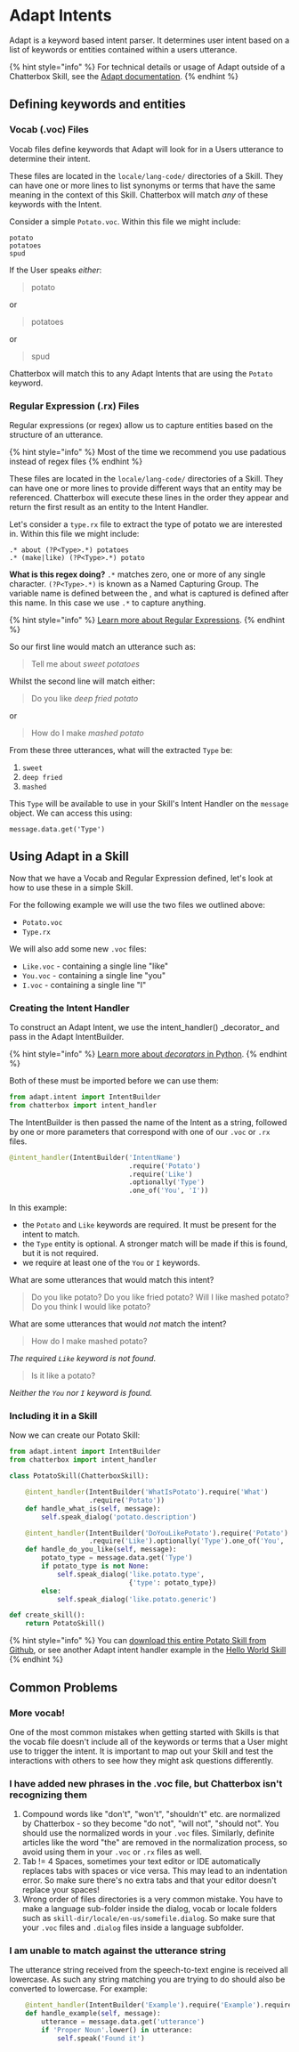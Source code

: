 # Adapt Intents

Adapt is a keyword based intent parser. It determines user intent based on a list of keywords or entities contained within a users utterance.

{% hint style="info" %}
For technical details or usage of Adapt outside of a Chatterbox Skill, see the [Adapt documentation](https://github.com/HelloChatterbox/dev_documentation/tree/fa8dd19ece396fdac40a643e544472fe7433b789/docs/chatterbox-technologies/adapt/README.md).
{% endhint %}

## Defining keywords and entities

### Vocab \(.voc\) Files

Vocab files define keywords that Adapt will look for in a Users utterance to determine their intent.

These files are located in the `locale/lang-code/` directories of a Skill. They can have one or more lines to list synonyms or terms that have the same meaning in the context of this Skill. Chatterbox will match _any_ of these keywords with the Intent.

Consider a simple `Potato.voc`. Within this file we might include:

```text
potato
potatoes
spud
```

If the User speaks _either_:

> potato

or

> potatoes

or

> spud

Chatterbox will match this to any Adapt Intents that are using the `Potato` keyword.

### Regular Expression \(.rx\) Files

Regular expressions \(or regex\) allow us to capture entities based on the structure of an utterance. 

{% hint style="info" %}
Most of the time we recommend you use padatious instead of regex files
{% endhint %}

These files are located in the `locale/lang-code/` directories of a Skill. They can have one or more lines to provide different ways that an entity may be referenced. Chatterbox will execute these lines in the order they appear and return the first result as an entity to the Intent Handler.

Let's consider a `type.rx` file to extract the type of potato we are interested in. Within this file we might include:

```text
.* about (?P<Type>.*) potatoes
.* (make|like) (?P<Type>.*) potato
```

**What is this regex doing?** `.*` matches zero, one or more of any single character. `(?P<Type>.*)` is known as a Named Capturing Group. The variable name is defined between the , and what is captured is defined after this name. In this case we use `.*` to capture anything.

{% hint style="info" %}
[Learn more about Regular Expressions](https://github.com/ziishaned/learn-regex/blob/master/README.md).
{% endhint %}

So our first line would match an utterance such as:

> Tell me about _sweet potatoes_

Whilst the second line will match either:

> Do you like _deep fried potato_

or

> How do I make _mashed potato_

From these three utterances, what will the extracted `Type` be:  
1. `sweet`  
2. `deep fried`  
3. `mashed`

This `Type` will be available to use in your Skill's Intent Handler on the `message` object. We can access this using:

```text
message.data.get('Type')
```

## Using Adapt in a Skill

Now that we have a Vocab and Regular Expression defined, let's look at how to use these in a simple Skill.

For the following example we will use the two files we outlined above:

* `Potato.voc`
* `Type.rx`

We will also add some new `.voc` files:

* `Like.voc` - containing a single line "like"
* `You.voc` - containing a single line "you"
* `I.voc` - containing a single line "I"

### Creating the Intent Handler

To construct an Adapt Intent, we use the intent_handler\(\) \_decorator_ and pass in the Adapt IntentBuilder.

{% hint style="info" %}
[Learn more about _decorators_ in Python](https://en.wikipedia.org/wiki/Python_syntax_and_semantics#Decorators).
{% endhint %}

Both of these must be imported before we can use them:

```python
from adapt.intent import IntentBuilder
from chatterbox import intent_handler
```

The IntentBuilder is then passed the name of the Intent as a string, followed by one or more parameters that correspond with one of our `.voc` or `.rx` files.

```python
@intent_handler(IntentBuilder('IntentName')
                              .require('Potato')
                              .require('Like')
                              .optionally('Type')
                              .one_of('You', 'I'))
```

In this example:

* the `Potato` and `Like` keywords are required. It must be present for the intent to match.
* the `Type` entity is optional. A stronger match will be made if this is found, but it is not required.
* we require at least one of the `You` or `I` keywords.

What are some utterances that would match this intent?

> Do you like potato? Do you like fried potato? Will I like mashed potato? Do you think I would like potato?

What are some utterances that would _not_ match the intent?

> How do I make mashed potato?

_The required `Like` keyword is not found._

> Is it like a potato?

_Neither the `You` nor `I` keyword is found._

### Including it in a Skill

Now we can create our Potato Skill:

```python
from adapt.intent import IntentBuilder
from chatterbox import intent_handler

class PotatoSkill(ChatterboxSkill):

    @intent_handler(IntentBuilder('WhatIsPotato').require('What')
                    .require('Potato'))
    def handle_what_is(self, message):
        self.speak_dialog('potato.description')

    @intent_handler(IntentBuilder('DoYouLikePotato').require('Potato')
                    .require('Like').optionally('Type').one_of('You', 'I'))
    def handle_do_you_like(self, message):
        potato_type = message.data.get('Type')
        if potato_type is not None:
            self.speak_dialog('like.potato.type',
                              {'type': potato_type})
        else:
            self.speak_dialog('like.potato.generic')

def create_skill():
    return PotatoSkill()
```

{% hint style="info" %}
You can [download this entire Potato Skill from Github](https://github.com/krisgesling/dev-ex-adapt-intents-skill/blob/master/__init__.py), or see another Adapt intent handler example in the [Hello World Skill](https://github.com/ChatterboxAI/skill-hello-world/blob/f3eb89be6d80e1834637a64566c707d05fb8e3fa/__init__.py#L37)
{% endhint %}

## Common Problems

### More vocab!

One of the most common mistakes when getting started with Skills is that the vocab file doesn't include all of the keywords or terms that a User might use to trigger the intent. It is important to map out your Skill and test the interactions with others to see how they might ask questions differently.

### I have added new phrases in the .voc file, but Chatterbox isn't recognizing them

1. Compound words like "don't", "won't", "shouldn't" etc. are normalized by Chatterbox - so they become "do not", "will not", "should not". You should use the normalized words in your `.voc` files. Similarly, definite articles like the word "the" are removed in the normalization process, so avoid using them in your `.voc` or `.rx` files as well.
2. Tab != 4 Spaces, sometimes your text editor or IDE automatically replaces tabs with spaces or vice versa. This may lead to an indentation error. So make sure there's no extra tabs and that your editor doesn't replace your spaces!
3. Wrong order of files directories is a very common mistake. You have to make a language sub-folder inside the dialog, vocab or locale folders such as `skill-dir/locale/en-us/somefile.dialog`. So make sure that your `.voc` files and `.dialog` files inside a language subfolder.

### I am unable to match against the utterance string

The utterance string received from the speech-to-text engine is received all lowercase. As such any string matching you are trying to do should also be converted to lowercase. For example:

```python
    @intent_handler(IntentBuilder('Example').require('Example').require('Intent'))
    def handle_example(self, message):
        utterance = message.data.get('utterance')
        if 'Proper Noun'.lower() in utterance:
            self.speak('Found it')
```

